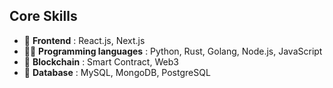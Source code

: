 ## Core Skills

- 🔭 <b>Frontend</b> : React.js, Next.js
- 👨‍💻 <b>Programming languages</b> : Python, Rust, Golang, Node.js, JavaScript
- 🌱 <b>Blockchain</b> : Smart Contract, Web3
- 💬 <b>Database</b> : MySQL, MongoDB, PostgreSQL
